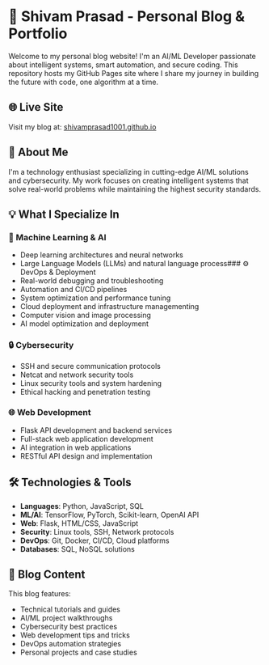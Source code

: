# 🤖 Shivam Prasad - Personal Blog & Portfolio

Welcome to my personal blog website! I'm an AI/ML Developer passionate about intelligent systems, smart automation, and secure coding. This repository hosts my GitHub Pages site where I share my journey in building the future with code, one algorithm at a time.

## 🌐 Live Site

Visit my blog at: [shivamprasad1001.github.io](https://shivamprasad1001.github.io)

## 🚀 About Me

I'm a technology enthusiast specializing in cutting-edge AI/ML solutions and cybersecurity. My work focuses on creating intelligent systems that solve real-world problems while maintaining the highest security standards.

## 💡 What I Specialize In

### 🤖 Machine Learning & AI
- Deep learning architectures and neural networks
- Large Language Models (LLMs) and natural language process### ⚙️ DevOps & Deployment
- Real-world debugging and troubleshooting
- Automation and CI/CD pipelines
- System optimization and performance tuning
- Cloud deployment and infrastructure managementing
- Computer vision and image processing
- AI model optimization and deployment

### 🔒 Cybersecurity
- SSH and secure communication protocols
- Netcat and network security tools
- Linux security tools and system hardening
- Ethical hacking and penetration testing

### 🌐 Web Development
- Flask API development and backend services
- Full-stack web application development
- AI integration in web applications
- RESTful API design and implementation

## 🛠️ Technologies & Tools

- **Languages**: Python, JavaScript, SQL
- **ML/AI**: TensorFlow, PyTorch, Scikit-learn, OpenAI API
- **Web**: Flask, HTML/CSS, JavaScript
- **Security**: Linux tools, SSH, Network protocols
- **DevOps**: Git, Docker, CI/CD, Cloud platforms
- **Databases**: SQL, NoSQL solutions

## 📝 Blog Content

This blog features:
- Technical tutorials and guides
- AI/ML project walkthroughs
- Cybersecurity best practices
- Web development tips and tricks
- DevOps automation strategies
- Personal projects and case studies
